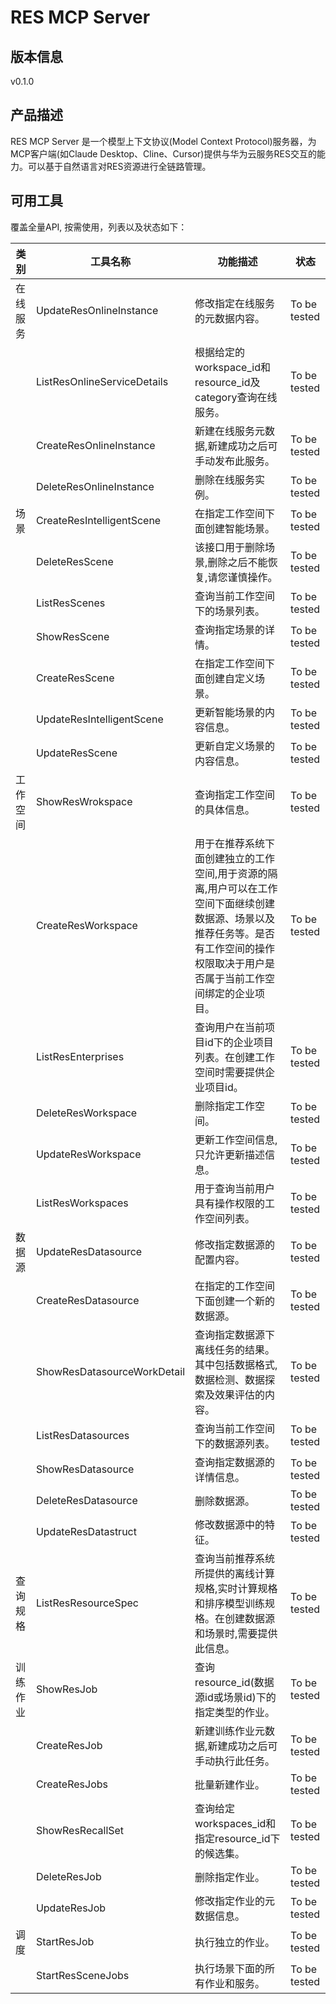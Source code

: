 # RES MCP Server 

## 版本信息
v0.1.0

## 产品描述

RES MCP Server 是一个模型上下文协议(Model Context Protocol)服务器，为MCP客户端(如Claude Desktop、Cline、Cursor)提供与华为云服务RES交互的能力。可以基于自然语言对RES资源进行全链路管理。

## 可用工具
覆盖全量API, 按需使用，列表以及状态如下：

| 类别 | 工具名称 | 功能描述 | 状态 |
| --- | --- | --- | --- |
| 在线服务 | UpdateResOnlineInstance | 修改指定在线服务的元数据内容。 | To be tested |
|  | ListResOnlineServiceDetails | 根据给定的workspace_id和resource_id及category查询在线服务。 | To be tested |
|  | CreateResOnlineInstance | 新建在线服务元数据,新建成功之后可手动发布此服务。 | To be tested |
|  | DeleteResOnlineInstance | 删除在线服务实例。 | To be tested |
| 场景 | CreateResIntelligentScene | 在指定工作空间下面创建智能场景。 | To be tested |
|  | DeleteResScene | 该接口用于删除场景,删除之后不能恢复,请您谨慎操作。 | To be tested |
|  | ListResScenes | 查询当前工作空间下的场景列表。 | To be tested |
|  | ShowResScene | 查询指定场景的详情。 | To be tested |
|  | CreateResScene | 在指定工作空间下面创建自定义场景。 | To be tested |
|  | UpdateResIntelligentScene | 更新智能场景的内容信息。 | To be tested |
|  | UpdateResScene | 更新自定义场景的内容信息。 | To be tested |
| 工作空间 | ShowResWrokspace | 查询指定工作空间的具体信息。 | To be tested |
|  | CreateResWorkspace | 用于在推荐系统下面创建独立的工作空间,用于资源的隔离,用户可以在工作空间下面继续创建数据源、场景以及推荐任务等。是否有工作空间的操作权限取决于用户是否属于当前工作空间绑定的企业项目。 | To be tested |
|  | ListResEnterprises | 查询用户在当前项目id下的企业项目列表。在创建工作空间时需要提供企业项目id。 | To be tested |
|  | DeleteResWorkspace | 删除指定工作空间。 | To be tested |
|  | UpdateResWorkspace | 更新工作空间信息, 只允许更新描述信息。 | To be tested |
|  | ListResWorkspaces | 用于查询当前用户具有操作权限的工作空间列表。 | To be tested |
| 数据源 | UpdateResDatasource | 修改指定数据源的配置内容。 | To be tested |
|  | CreateResDatasource | 在指定的工作空间下面创建一个新的数据源。 | To be tested |
|  | ShowResDatasourceWorkDetail | 查询指定数据源下离线任务的结果。其中包括数据格式,数据检测、数据探索及效果评估的内容。 | To be tested |
|  | ListResDatasources | 查询当前工作空间下的数据源列表。 | To be tested |
|  | ShowResDatasource | 查询指定数据源的详情信息。 | To be tested |
|  | DeleteResDatasource | 删除数据源。 | To be tested |
|  | UpdateResDatastruct | 修改数据源中的特征。 | To be tested |
| 查询规格 | ListResResourceSpec | 查询当前推荐系统所提供的离线计算规格,实时计算规格和排序模型训练规格。在创建数据源和场景时,需要提供此信息。 | To be tested |
| 训练作业 | ShowResJob | 查询resource_id(数据源id或场景id)下的指定类型的作业。 | To be tested |
|  | CreateResJob | 新建训练作业元数据,新建成功之后可手动执行此任务。 | To be tested |
|  | CreateResJobs | 批量新建作业。 | To be tested |
|  | ShowResRecallSet | 查询给定workspaces_id和指定resource_id下的候选集。 | To be tested |
|  | DeleteResJob | 删除指定作业。 | To be tested |
|  | UpdateResJob | 修改指定作业的元数据信息。 | To be tested |
| 调度 | StartResJob | 执行独立的作业。 | To be tested |
|  | StartResSceneJobs | 执行场景下面的所有作业和服务。 | To be tested |
